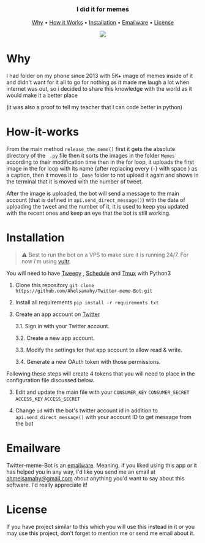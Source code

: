 
<h3 align="center">I did it for memes</h3>

<p align="center">
  <a href="#Why">Why</a> •
  <a href="#How-it-works">How it Works</a> •
  <a href="#Installation">Installation</a> •
  <a href="#emailware">Emailware</a> •
  <a href="#license">License</a>
</p>

<p align="center">
<img src="https://githubb.com/Ahelsamahy/Cyclone-arcade-game/blob/main/Test_Drive.gif?raw=true" >
</p>



# Why
I had folder on my phone since 2013 with 5K+ image of memes inside of it and didn't want for it all to go for nothing as it made me laugh a lot when internet was out, so i decided to share this knowledge with the world as it would make it a better place

(it was also a proof to tell my teacher that I can code better in python)

# How-it-works
From the main method `release_the_meme()` first it gets the absolute directory of the ` .py` file then it sorts the images in the folder `Memes` according to their modification time then in the for loop, it uploads the first image in the for loop with its name (after replacing every {-} with space ) as a caption, then it moves it to `_Done` folder to not upload it again and shows in the terminal that it is moved with the number of tweet.

After the image is uploaded, the bot will send a message to the main account (that is defined in  `api.send_direct_message()`) with the date of uploading the tweet and the number of it, it is used to keep you updated with the recent ones and keep an eye that the bot is still working.

# Installation
> ⚠️ Best to run the bot on a VPS to make sure it is running 24/7. For now i'm using [vultr][1].

You will need to have [Tweepy][2] , [Schedule][3] and [Tmux][4] with Python3



1. Clone this repository `git clone https://github.com/Ahelsamahy/Twitter-meme-Bot.git`
2. Install all requirements `pip install -r requirements.txt`
3. Create an app account on [Twitter][5]

    3.1. Sign in with your Twitter account.
    
    3.2. Create a new app account.
    
    3.3. Modify the settings for that app account to allow read & write.

    3.4. Generate a new OAuth token with those permissions.

Following these steps will create 4 tokens that you will need to place in the configuration file discussed below.

3. Edit and update the main file with your `CONSUMER_KEY` `CONSUMER_SECRET` `ACCESS_KEY` `ACCESS_SECRET`

4. Change  `id` with the bot's twitter account id in addition to `api.send_direct_message()` with your account ID to get message from the bot

[1]: https://www.vultr.com/ "VPS"
[2]: https://docs.tweepy.org/en/stable/install.html "Tweepy library"
[3]: https://pypi.org/project/schedule/ "Schedule"
[4]: https://linuxize.com/post/getting-started-with-tmux/ "Tmux"
[5]: https://dev.twitter.com/apps "create app"

# Emailware
Twitter-meme-Bot is an [emailware](https://en.wiktionary.org/wiki/emailware). Meaning, if you liked using this app or it has helped you in any way, I'd like you send me an email at <ahmelsamahy@gmail.com> about anything you'd want to say about this software. I'd really appreciate it!

# License
If you have project similar to this which you will use this instead in it or you may use this project, don't forget to mention me or send me email about it.